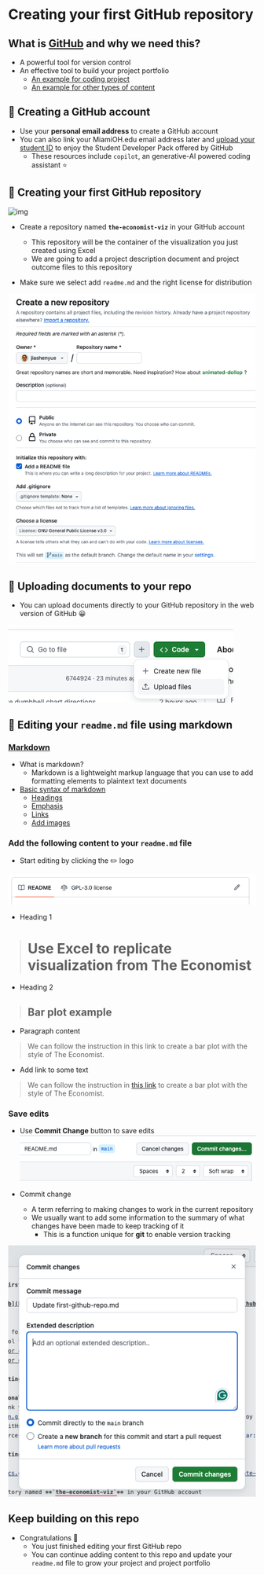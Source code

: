 
# Creating your first GitHub repository

## What is [GitHub](https://docs.github.com/en/get-started/start-your-journey/about-github-and-git) and why we need this?

- A powerful tool for version control
- An effective tool to build your project portfolio
  - [An example for coding project](https://github.com/tianjialiu)
  - [An example for other types of content](https://github.com/rbavery)

## &#128640; Creating a GitHub account

- Use your **personal email address** to create a GitHub account
- You can also link your MiamiOH.edu email address later and [upload your student ID](https://education.github.com/discount_requests/12743356/additional_information) to enjoy the Student Developer Pack offered by GitHub
    - These resources include `copilot`, an generative-AI powered coding assistant 	:star:

## &#128640; Creating your first GitHub repository

![img](https://docs.github.com/assets/cb-34248/mw-1440/images/help/repository/repo-create-global-nav-update.webp)

- Create a repository named **`the-economist-viz`** in your GitHub account
    - This repository will be the container of the visualization you just created using Excel
    - We are going to add a project description document and project outcome files to this repository

- Make sure we select add `readme.md` and the right license for distribution

![img](https://github.com/jiashenyue/data-viz-non-coders-boot-camp/blob/main/pictures/58-git-create-repo.png)

## &#128640; Uploading documents to your repo

- You can upload documents directly to your GitHub repository in the web version of GitHub &#128512;

![img](https://github.com/jiashenyue/data-viz-non-coders-boot-camp/blob/main/pictures/57-git-upload-doc.png)
  

## &#128640; Editing your `readme.md` file using markdown

### [Markdown](https://www.markdownguide.org/getting-started/)

- What is markdown?
  - Markdown is a lightweight markup language that you can use to add formatting elements to plaintext text documents
- [Basic syntax of markdown](https://www.markdownguide.org/basic-syntax/)
  - [Headings](https://www.markdownguide.org/basic-syntax/#headings)
  - [Emphasis](https://www.markdownguide.org/basic-syntax/#emphasis)
  - [Links](https://www.markdownguide.org/basic-syntax/#links)
  - [Add images](https://www.markdownguide.org/basic-syntax/#images-1)

### Add the following content to your `readme.md` file

- Start editing by clicking the :pencil2: logo

![img](https://github.com/jiashenyue/data-viz-non-coders-boot-camp/blob/main/pictures/59-edit-readme.png)

- Heading 1
> # Use Excel to replicate visualization from The Economist

- Heading 2
> ## Bar plot example

- Paragraph content
> We can follow the instruction in this link to create a bar plot with the style of The Economist.

- Add link to some text
> We can follow the instruction in [this link](https://github.com/jiashenyue/data-viz-non-coders-boot-camp/blob/main/replicate-the-economist-viz-excel.md) to create a bar plot with the style of The Economist.

### Save edits

- Use **Commit Change** button to save edits
![img](https://github.com/jiashenyue/data-viz-non-coders-boot-camp/blob/main/pictures/60-commit-change.png)

- Commit change
  - A term referring to making changes to work in the current repository
  - We usually want to add some information to the summary of what changes have been made to keep tracking of it
    - This is a function unique for **git** to enable version tracking

![img](https://github.com/jiashenyue/data-viz-non-coders-boot-camp/blob/main/pictures/61-describe-change.png)

## Keep building on this repo

- Congratulations :purple_heart:
  - You just finished editing your first GitHub repo
  - You can continue adding content to this repo and update your `readme.md` file to grow your project and project portfolio
